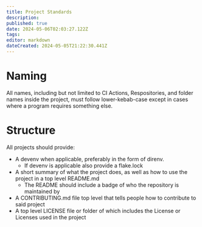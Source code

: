 ```yaml
---
title: Project Standards
description: 
published: true
date: 2024-05-06T02:03:27.122Z
tags: 
editor: markdown
dateCreated: 2024-05-05T21:22:30.441Z
---
```


# Naming
All names, including but not limited to CI Actions, Respositories, and folder names inside the project, must follow lower-kebab-case except in cases where a program requires something else.

# Structure
All projects should provide:
- A devenv when applicable, preferably in the form of direnv.
	- If devenv is applicable also provide a flake.lock
- A short summary of what the project does, as well as how to use the project in a top level README.​md
	- The README should include a badge of who the repository is maintained by
- A CONTRIBUTING.​md file top level that tells people how to contribute to said project
- A top level LICENSE file or folder of which includes the License or Licenses used in the project